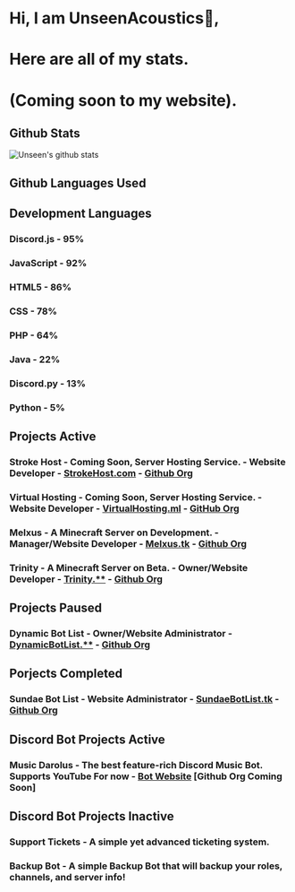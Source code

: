 
# Hi, I am UnseenAcoustics👋, 
# Here are all of my stats.
# (Coming soon to my website).
## Github Stats
![Unseen's github stats](https://github-readme-stats.vercel.app/api?username=UnseenAcoustics&show_icons=true&theme=dark)

## Github Languages Used
### 

## Development Languages
### Discord.js - 95%
### JavaScript - 92%
### HTML5 - 86%
### CSS - 78%
### PHP - 64%
### Java - 22%
### Discord.py - 13%
### Python - 5%

## Projects Active
### Stroke Host - Coming Soon, Server Hosting Service. - Website Developer - [StrokeHost.com](https://strokehost.com) - [Github Org](https://github.com/StrokeHosting)
### Virtual Hosting - Coming Soon, Server Hosting Service. - Website Developer - [VirtualHosting.ml](https://virtualhosting.ml) - [GitHub Org](https://github.com/VirtualMCHosting)
### Melxus - A Minecraft Server on Development. - Manager/Website Developer - [Melxus.tk](https://melxus.tk) - [Github Org](https://github.com/TrinityMC)
### Trinity - A Minecraft Server on Beta. - Owner/Website Developer - [Trinity.**](https://trinity.**) - [Github Org](https://github.com/Melxus)

## Projects Paused
### Dynamic Bot List - Owner/Website Administrator - [DynamicBotList.**](https://dynamicbotlist.**/) - [Github Org](https://github.com/DynamicBotList)

## Porjects Completed
### Sundae Bot List - Website Administrator - [SundaeBotList.tk](https://sundaebotlist.tk/) - [Github Org](https://github.com/Sundae-Bot-List)

## Discord Bot Projects Active
### Music Darolus - The best feature-rich Discord Music Bot. Supports YouTube For now - [Bot Website](https://musicdarolus.tk/) [Github Org Coming Soon]

## Discord Bot Projects Inactive
### Support Tickets - A simple yet advanced ticketing system.
### Backup Bot - A simple Backup Bot that will backup your roles, channels, and server info!

<!--
**UnseenAcoustics/UnseenAcoustics** is a ✨ _special_ ✨ repository because its `README.md` (this file) appears on your GitHub profile.

Here are some ideas to get you started:
- 🔭 I’m currently working on ...
- 🌱 I’m currently learning ...
- 👯 I’m looking to collaborate on ...
- 🤔 I’m looking for help with ...
- 💬 Ask me about ...
- 📫 How to reach me: ...
- 😄 Pronouns: ...
- ⚡ Fun fact: ...
-->

